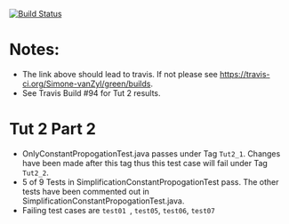 [![Build Status](https://travis-ci.org/Simone-vanZyl/green.svg?branch=master)](https://travis-ci.org/Simone-vanZyl/green/builds)

# Notes:

- The link above should lead to travis. If not please see https://travis-ci.org/Simone-vanZyl/green/builds.
- See Travis Build #94 for Tut 2 results. 

# Tut 2 Part 2

- OnlyConstantPropogationTest.java passes under Tag ```Tut2_1```. Changes have
been made after this tag thus this test case will fail under Tag ```Tut2_2```.
- 5 of 9 Tests in SimplificationConstantPropogationTest pass. The other
tests have been commented out in SimplificationConstantPropogationTest.java.
- Failing test cases are ```test01 ```, ```test05```, ```test06```, ```test07```

